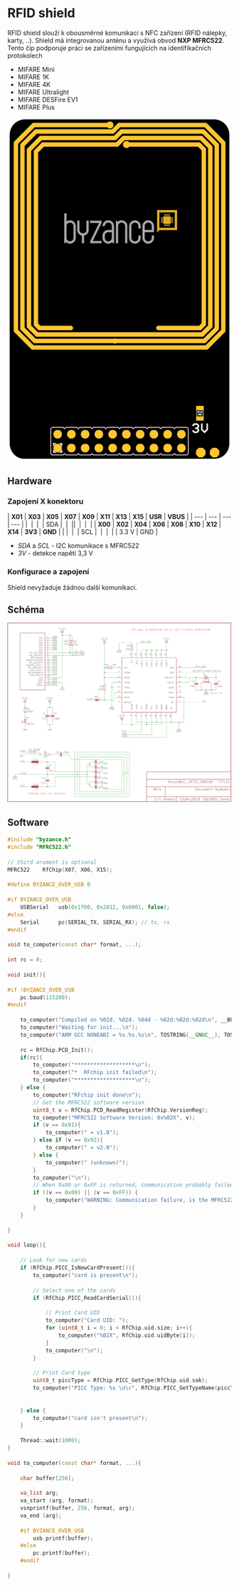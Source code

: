 # RFID shield

RFID shield slouží k obousměrné komunikaci s NFC zařízení \(RFID nálepky, karty, ..\). Shield má integrovanou anténu a využívá obvod **NXP MFRC522**. Tento čip podporuje práci se zařízeními fungujících na identifikačních protokolech

* MIFARE Mini
* MIFARE 1K
* MIFARE 4K
* MIFARE Ultralight
*  MIFARE DESFire EV1
* MIFARE Plus

![](../../../.gitbook/assets/shield_rfid_b1.png)



## Hardware

### Zapojení X konektoru

| **X01** | **X03** | **X05** | **X07** | **X09** | **X11** | **X13** | **X15** | **USR** | **VBUS** |
| --- | --- | --- | --- |
| ​ | ​ | ​ | ​SDA | ​ | ​ | ​ | ​ | ​ | ​ |
| **X00** | **X02** | **X04** | **X06** | **X08** | **X10** | **X12** | **X14** | **3V3** | **GND** |
|  | ​ | ​ | SCL | ​ | ​ | ​ | ​ | 3.3 V | GND |

* _SDA_ a _SCL_ - I2C komunikace s MFRC522
* _3V_ - detekce napětí 3,3 V

### Konfigurace a zapojení

Shield nevyžaduje žádnou další komunikaci.

## Schéma

![](../../../.gitbook/assets/shieldb1l_rfid_180101.png)

## Software

```cpp
#include "byzance.h"
#include "MFRC522.h"

// third arument is optional
MFRC522    RfChip(X07, X06, X15);

#define BYZANCE_OVER_USB 0

#if BYZANCE_OVER_USB
	USBSerial	usb(0x1f00, 0x2012, 0x0001, false);
#else
	Serial		pc(SERIAL_TX, SERIAL_RX); // tx, rx
#endif

void to_computer(const char* format, ...);

int rc = 0;

void init(){

#if !BYZANCE_OVER_USB
	pc.baud(115200);
#endif

	to_computer("Compiled on %02d. %02d. %04d - %02d:%02d:%02d\n", __BUILD_DAY__, __BUILD_MONTH__, __BUILD_YEAR_LEN4__, __BUILD_HOUR__, __BUILD_MINUTE__, __BUILD_SECOND__);
	to_computer("Waiting for init...\n");
	to_computer("ARM GCC NONEABI = %s.%s.%s\n", TOSTRING(__GNUC__), TOSTRING(__GNUC_MINOR__), TOSTRING(__GNUC_PATCHLEVEL__));

	rc = RfChip.PCD_Init();
	if(rc){
		to_computer("*******************\n");
		to_computer("*  RFchip init failed\n");
		to_computer("*******************\n");
	} else {
		to_computer("RFchip init done\n");
		// Get the MFRC522 software version
		uint8_t v = RfChip.PCD_ReadRegister(RfChip.VersionReg);
		to_computer("MFRC522 Software Version: 0x%02X", v);
		if (v == 0x91){
			to_computer(" = v1.0");
		} else if (v == 0x92){
			to_computer(" = v2.0");
		} else {
			to_computer(" (unknown)");
		}
		to_computer("\n");
		// When 0x00 or 0xFF is returned, communication probably failed
		if ((v == 0x00) || (v == 0xFF)) {
			to_computer("WARNING: Communication failure, is the MFRC522 properly connected?");
		}
	}

}

void loop(){

	// Look for new cards
	if (RfChip.PICC_IsNewCardPresent()){
		to_computer("card is present\n");

		// Select one of the cards
		if (RfChip.PICC_ReadCardSerial()){

			// Print Card UID
			to_computer("Card UID: ");
			for (uint8_t i = 0; i < RfChip.uid.size; i++){
				to_computer("%02X", RfChip.uid.uidByte[i]);
			}
			to_computer("\n");
		}

		// Print Card type
		uint8_t piccType = RfChip.PICC_GetType(RfChip.uid.sak);
		to_computer("PICC Type: %s \n\r", RfChip.PICC_GetTypeName(piccType));


	} else {
		to_computer("card isn't present\n");
	}

	Thread::wait(1000);
}

void to_computer(const char* format, ...){

	char buffer[256];

	va_list arg;
	va_start (arg, format);
	vsnprintf(buffer, 256, format, arg);
	va_end (arg);

	#if BYZANCE_OVER_USB
		usb.printf(buffer);
	#else
		pc.printf(buffer);
	#endif

}
```



